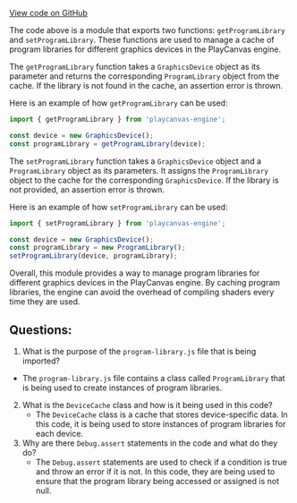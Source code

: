 [View code on GitHub](https://github.com/playcanvas/engine/src/scene/shader-lib/get-program-library.js)

The code above is a module that exports two functions: `getProgramLibrary` and `setProgramLibrary`. These functions are used to manage a cache of program libraries for different graphics devices in the PlayCanvas engine.

The `getProgramLibrary` function takes a `GraphicsDevice` object as its parameter and returns the corresponding `ProgramLibrary` object from the cache. If the library is not found in the cache, an assertion error is thrown. 

Here is an example of how `getProgramLibrary` can be used:

```javascript
import { getProgramLibrary } from 'playcanvas-engine';

const device = new GraphicsDevice();
const programLibrary = getProgramLibrary(device);
```

The `setProgramLibrary` function takes a `GraphicsDevice` object and a `ProgramLibrary` object as its parameters. It assigns the `ProgramLibrary` object to the cache for the corresponding `GraphicsDevice`. If the library is not provided, an assertion error is thrown.

Here is an example of how `setProgramLibrary` can be used:

```javascript
import { setProgramLibrary } from 'playcanvas-engine';

const device = new GraphicsDevice();
const programLibrary = new ProgramLibrary();
setProgramLibrary(device, programLibrary);
```

Overall, this module provides a way to manage program libraries for different graphics devices in the PlayCanvas engine. By caching program libraries, the engine can avoid the overhead of compiling shaders every time they are used.
## Questions: 
 1. What is the purpose of the `program-library.js` file that is being imported?
   - The `program-library.js` file contains a class called `ProgramLibrary` that is being used to create instances of program libraries.
2. What is the `DeviceCache` class and how is it being used in this code?
   - The `DeviceCache` class is a cache that stores device-specific data. In this code, it is being used to store instances of program libraries for each device.
3. Why are there `Debug.assert` statements in the code and what do they do?
   - The `Debug.assert` statements are used to check if a condition is true and throw an error if it is not. In this code, they are being used to ensure that the program library being accessed or assigned is not null.